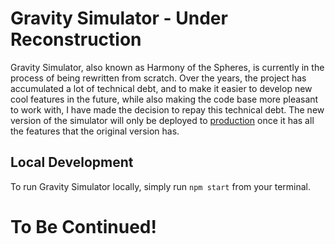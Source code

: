 # Gravity Simulator - Under Reconstruction

Gravity Simulator, also known as Harmony of the Spheres, is currently in the process of being rewritten from scratch. Over the years, the project has accumulated a lot of technical debt, and to make it easier to develop new cool features in the future, while also making the code base more pleasant to work with, I have made the decision to repay this technical debt. The new version of the simulator will only be deployed to [production](https://gravitysimulator.org) once it has all the features that the original version has.

## Local Development

To run Gravity Simulator locally, simply run `npm start` from your terminal.

# To Be Continued!
